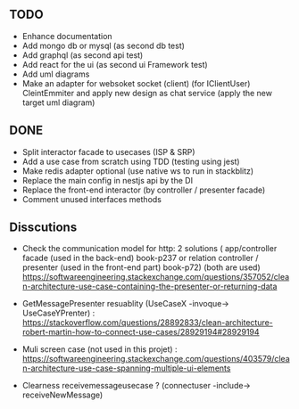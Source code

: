 
## TODO
- Enhance documentation
- Add mongo db or mysql (as second db test)
- Add graphql  (as second api test)
- Add react for the ui (as second ui Framework test)
- Add uml diagrams 
- Make an  adapter for websoket socket (client) (for IClientUser) CleintEmmiter and apply new design as chat service (apply the new target uml diagram)

## DONE
- Split interactor facade to usecases (ISP & SRP)
- Add a use case from scratch using TDD (testing using jest)
- Make redis adapter optional (use native ws to run in stackblitz)
- Replace the main config in nestjs api by the DI
- Replace the front-end interactor (by controller / presenter facade)
- Comment unused interfaces methods

## Disscutions
- Check the communication model for http: 2 solutions ( app/controller facade (used in the back-end) book-p237 or relation controller / presenter (used in the front-end part) book-p72) (both are used) https://softwareengineering.stackexchange.com/questions/357052/clean-architecture-use-case-containing-the-presenter-or-returning-data

- GetMessagePresenter resuablity (UseCaseX -invoque-> UseCaseYPrenter) : https://stackoverflow.com/questions/28892833/clean-architecture-robert-martin-how-to-connect-use-cases/28929194#28929194

- Muli screen case (not used in this projet) : https://softwareengineering.stackexchange.com/questions/403579/clean-architecture-use-case-spanning-multiple-ui-elements


- Clearness receivemessageusecase ? (connectuser -include-> receiveNewMessage)